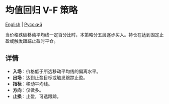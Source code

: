 # 均值回归 V-F 策略
[English](README.md) | [Русский](README_ru.md)

当价格跌破移动平均线一定百分比时，本策略分五层逐步买入。持仓在达到固定止盈或触发跟踪止盈时平仓。

## 详情

- **入场**：价格低于所选移动平均线的偏离水平。
- **出场**：达到止盈目标或触发跟踪止盈。
- **指标**：移动平均线。
- **方向**：仅做多。
- **止损**：止盈，可选跟踪。
